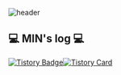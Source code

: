 ![header](https://capsule-render.vercel.app/api?type=cylinder&color=F8E0E6&height=150&section=header&text=MIN's%20GitHub&fontSize=90)


## 💻 MIN's log 💻

<div style="display:flex; flex-direction:row; align-items:center;">
    <a href="https://minsoom48.tistory.com" target="_blank" rel="noopener noreferrer">
        <img src="https://img.shields.io/badge/Tistory-000000?style=for-the-badge&logo=Tistory&logoColor=white" alt="Tistory Badge"> 
    </a>
    <a href="https://minsoom48.tistory.com" target="_blank" rel="noopener noreferrer">
        <img src="https://github-readme-tistory-card.vercel.app/api?name=li-yo&theme=default" alt="Tistory Card">
    </a>
</div>

